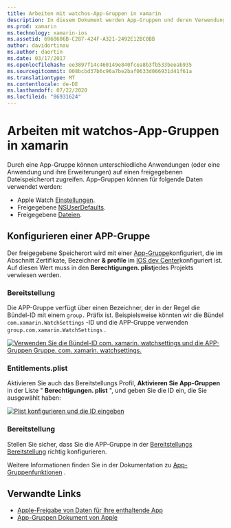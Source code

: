 ```yaml
---
title: Arbeiten mit watchos-App-Gruppen in xamarin
description: In diesem Dokument werden App-Gruppen und deren Verwendung in einer watchos-Anwendung beschrieben. Darin wird erläutert, wie Sie eine APP-Gruppe, Bereitstellungs Anforderungen, Berechtigungen. plist-Überlegungen und die Bereitstellung konfigurieren.
ms.prod: xamarin
ms.technology: xamarin-ios
ms.assetid: 6968606B-C287-424F-A321-2492E12BC0BB
author: davidortinau
ms.author: daortin
ms.date: 03/17/2017
ms.openlocfilehash: ee3897f14c460149e840fcea8b3fb533beeab935
ms.sourcegitcommit: 008bcbd37b6c96a7be2baf0633d066931d41f61a
ms.translationtype: MT
ms.contentlocale: de-DE
ms.lasthandoff: 07/22/2020
ms.locfileid: "86931624"
---
```

# <a name="working-with-watchos-app-groups-in-xamarin"></a>Arbeiten mit watchos-App-Gruppen in xamarin

Durch eine App-Gruppe können unterschiedliche Anwendungen (oder eine Anwendung und ihre Erweiterungen) auf einen freigegebenen Dateispeicherort zugreifen. App-Gruppen können für folgende Daten verwendet werden:

- Apple Watch [Einstellungen](~/ios/watchos/app-fundamentals/settings.md).
- Freigegebene [NSUserDefaults](~/ios/watchos/app-fundamentals/parent-app.md#nsuserdefaults).
- Freigegebene [Dateien](~/ios/watchos/app-fundamentals/parent-app.md#files).

## <a name="configure-an-app-group"></a>Konfigurieren einer APP-Gruppe

Der freigegebene Speicherort wird mit einer [App-Gruppe](https://developer.apple.com/library/ios/documentation/Miscellaneous/Reference/EntitlementKeyReference/Chapters/EnablingAppSandbox.html#//apple_ref/doc/uid/TP40011195-CH4-SW19)konfiguriert, die im Abschnitt Zertifikate, Bezeichner **& profile** im [IOS dev Center](https://developer.apple.com/devcenter/ios/)konfiguriert ist. Auf diesen Wert muss in den **Berechtigungen. plist**jedes Projekts verwiesen werden.

### <a name="provisioning"></a>Bereitstellung

Die APP-Gruppe verfügt über einen Bezeichner, der in der Regel die Bündel-ID mit einem `group.` Präfix ist. Beispielsweise könnten wir die Bündel `com.xamarin.WatchSettings` -ID und die APP-Gruppe verwenden `group.com.xamarin.WatchSettings` .

[![Verwenden Sie die Bündel-ID com. xamarin. watchsettings und die APP-Gruppen Gruppe. com. xamarin. watchsettings.](app-groups-images/app-group-sml.png)](app-groups-images/app-group.png#lightbox)

### <a name="entitlementsplist"></a>Entitlements.plist

Aktivieren Sie auch das Bereitstellungs Profil, **Aktivieren Sie App-Gruppen** in der Liste " **Berechtigungen. plist** ", und geben Sie die ID ein, die Sie ausgewählt haben:

[![Plist konfigurieren und die ID eingeben](app-groups-images/entitlements-sml.png)](app-groups-images/entitlements.png#lightbox)

### <a name="deployment"></a>Bereitstellung

Stellen Sie sicher, dass Sie die APP-Gruppe in der [Bereitstellungs Bereitstellung](~/ios/watchos/deploy-test/index.md#App_Groups) richtig konfigurieren.

Weitere Informationen finden Sie in der Dokumentation zu [App-Gruppenfunktionen](~/ios/deploy-test/provisioning/capabilities/app-groups-capabilities.md) .

## <a name="related-links"></a>Verwandte Links

- [Apple-Freigabe von Daten für Ihre enthaltende App](https://developer.apple.com/library/ios/documentation/General/Conceptual/ExtensibilityPG/ExtensionScenarios.html)
- [App-Gruppen Dokument von Apple](https://developer.apple.com/library/ios/documentation/Miscellaneous/Reference/EntitlementKeyReference/Chapters/EnablingAppSandbox.html#//apple_ref/doc/uid/TP40011195-CH4-SW19)
